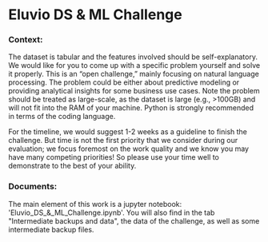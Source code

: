 # Eluvio DS & ML Challenge

### Context: 
The dataset is tabular and the features involved should be self-explanatory. We would like for you to come up with a specific problem yourself and solve it properly. This is an “open challenge,” mainly focusing on natural language processing. The problem could be either about predictive modeling or providing analytical insights for some business use cases. Note the problem should be treated as large-scale, as the dataset is large (e.g., >100GB) and will not fit into the RAM of your machine. Python is strongly recommended in terms of the coding language.

For the timeline, we would suggest 1-2 weeks as a guideline to finish the challenge. But time is not the first priority that we consider during our evaluation; we focus foremost on the work quality and we know you may have many competing priorities! So please use your time well to demonstrate to the best of your ability.

### Documents:


The main element of this work is a jupyter notebook: 'Eluvio_DS_&_ML_Challenge.ipynb'. You will also find in the tab "Intermediate backups and data", the data of the challenge, as well as some intermediate backup files.

